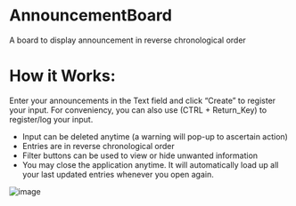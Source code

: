 # AnnouncementBoard
A board to display announcement in reverse chronological order

# How it Works:
Enter your announcements in the Text field and click “Create” to register your input. For conveniency, you can also use (CTRL + Return_Key) to register/log your input.
-	Input can be deleted anytime (a warning will pop-up to ascertain action)
-	Entries are in reverse chronological order
-	Filter buttons can be used to view or hide unwanted information 
-	You may close the application anytime. It will automatically load up all your last updated entries whenever you open again.
 

![image](https://user-images.githubusercontent.com/56730691/174010660-7a0d1aeb-a3b2-4237-b951-b2010a70abdc.png)

